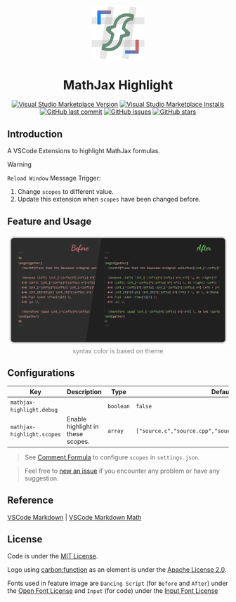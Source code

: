 <br>

<p align="center">
<img src="https://github.com/howcasperwhat/mathjax-highlight/blob/main/assets/logo.png?raw=true" width="120" alt="logo" />
</p>

<h1 align="center">MathJax Highlight</h1>

<p align="center">
<a href="https://marketplace.visualstudio.com/items?itemName=howcasperwhat.mathjax-highlight" target="__blank"><img src="https://img.shields.io/visual-studio-marketplace/v/howcasperwhat.mathjax-highlight.svg?color=blue&amp;label=VS%20Code%20Marketplace&logo=visual-studio-code" alt="Visual Studio Marketplace Version" /></a>
<a href="https://marketplace.visualstudio.com/items?itemName=howcasperwhat.mathjax-highlight" target="__blank"><img src="https://img.shields.io/visual-studio-marketplace/i/howcasperwhat.mathjax-highlight.svg?color=63ba83" alt="Visual Studio Marketplace Installs" /></a>
<br/>
<a href="https://github.com/howcasperwhat/mathjax-highlight" target="__blank"><img src="https://img.shields.io/github/last-commit/howcasperwhat/mathjax-highlight.svg?color=c977be" alt="GitHub last commit" /></a>
<a href="https://github.com/howcasperwhat/mathjax-highlight/issues" target="__blank"><img src="https://img.shields.io/github/issues/howcasperwhat/mathjax-highlight.svg?color=a38eed" alt="GitHub issues" /></a>
<a href="https://github.com/howcasperwhat/mathjax-highlight" target="__blank"><img alt="GitHub stars" src="https://img.shields.io/github/stars/howcasperwhat/mathjax-highlight?style=social"></a>
</p>

## Introduction
A VSCode Extensions to highlight MathJax formulas.

> [!WARNING]
> `Reload Window` Message Trigger:
> 1. Change `scopes` to different value.
> 2. Update this extension when `scopes` have been changed before.

## Feature and Usage
<p align="center">
<img src="https://github.com/howcasperwhat/mathjax-highlight/blob/main/assets/feature.png?raw=true" alt="feature" />
<font color="gray"> syntax color is based on theme </font>
</p>

## Configurations

<!-- configs -->

| Key                        | Description                       | Type      | Default                                                   |
| -------------------------- | --------------------------------- | --------- | --------------------------------------------------------- |
| `mathjax-highlight.debug`  |                                   | `boolean` | `false`                                                   |
| `mathjax-highlight.scopes` | Enable highlight in these scopes. | `array`   | `["source.c","source.cpp","source.java","source.python"]` |

<!-- configs -->

> See [Comment Formula](https://github.com/howcasperwhat/comment-formula) to configure `scopes` in `settings.json`.

> Feel free to [new an issue](https://github.com/howcasperwhat/mathjax-highlight/issues/new) if you encounter any problem or have any suggestion.

## Reference
[VSCode Markdown](https://github.com/yzhang-gh/vscode-markdown) | [VSCode Markdown Math](https://github.com/microsoft/vscode/tree/main/extensions/markdown-math)

## License
Code is under the [MIT License](https://github.com/howcasperwhat/mathjax-highlight/blob/main/LICENSE).

Logo using [carbon:function](https://github.com/carbon-design-system/carbon) as an element is under the [Apache License 2.0](https://github.com/carbon-design-system/carbon/blob/main/LICENSE).

Fonts used in feature image are `Dancing Script` (for `Before` and `After`) under the [Open Font License](https://openfontlicense.org/open-font-license-official-text/) and `Input` (for code) under the [Input Font License](https://input.djr.com/license/)
